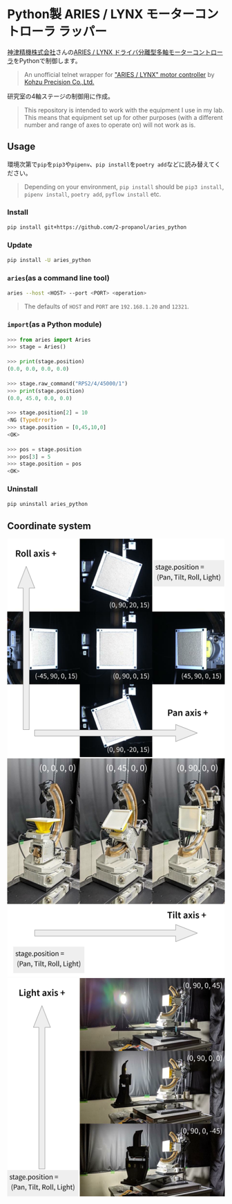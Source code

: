# Python製 ARIES / LYNX モーターコントローラ ラッパー
[神津精機株式会社](https://www.kohzu.co.jp/i/)さんの[ARIES / LYNX ドライバ分離型多軸モーターコントローラ](https://www.kohzu.co.jp/products/control-electronics/motor-controller-kosmos/aries-lynx/)をPythonで制御します。<br />
> An unofficial telnet wrapper for ["ARIES / LYNX" motor controller](https://www.kohzu.co.jp/products/control-electronics/motor-controller-kosmos/aries-lynx/) by [Kohzu Precision Co.,Ltd.](https://www.kohzu.co.jp/i/)

研究室の4軸ステージの制御用に作成。<br />
> This repository is intended to work with the equipment I use in my lab. This means that equipment set up for other purposes (with a different number and range of axes to operate on) will not work as is.

## Usage
環境次第で`pip`を`pip3`や`pipenv`、`pip install`を`poetry add`などに読み替えてください。<br />
> Depending on your environment, `pip install` should be `pip3 install`, `pipenv install`, `poetry add`, `pyflow install` etc.

### Install
```sh
pip install git+https://github.com/2-propanol/aries_python
```

### Update
```sh
pip install -U aries_python
```

### `aries`(as a command line tool)
```sh
aries --host <HOST> --port <PORT> <operation>
```
> The defaults of `HOST` and `PORT` are `192.168.1.20` and `12321`.

### `import`(as a Python module)
```python
>>> from aries import Aries
>>> stage = Aries()

>>> print(stage.position)
(0.0, 0.0, 0.0, 0.0)

>>> stage.raw_command("RPS2/4/45000/1")
>>> print(stage.position)
(0.0, 45.0, 0.0, 0.0)

>>> stage.position[2] = 10
<NG (TypeError)>
>>> stage.position = [0,45,10,0]
<OK>

>>> pos = stage.position
>>> pos[3] = 5
>>> stage.position = pos
<OK>
```

### Uninstall
```sh
pip uninstall aries_python
```

## Coordinate system
![pan&roll](.docs/pan&roll_axis.svg)
![tilt](.docs/tilt_axis.svg)
![light](.docs/light_axis.svg)
